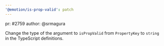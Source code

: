 ```yaml
---
'@emotion/is-prop-valid': patch
---
```


pr: #2759
author: @srmagura

Change the type of the argument to `isPropValid` from `PropertyKey` to `string` in the TypeScript definitions.
